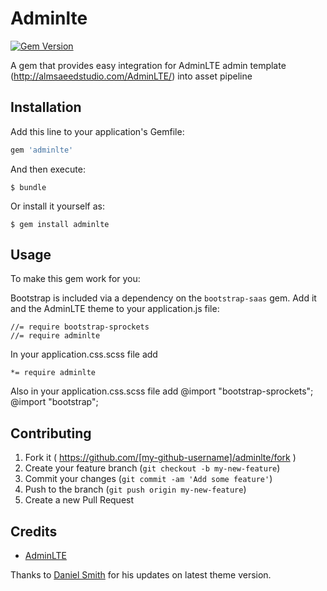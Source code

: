 # Adminlte

[![Gem Version](https://badge.fury.io/rb/adminlte.svg)](http://badge.fury.io/rb/adminlte)

A gem that provides easy integration for AdminLTE admin template (http://almsaeedstudio.com/AdminLTE/) into asset pipeline

## Installation

Add this line to your application's Gemfile:

```ruby
gem 'adminlte'
```

And then execute:

    $ bundle

Or install it yourself as:

    $ gem install adminlte

## Usage
To make this gem work for you:

Bootstrap is included via a dependency on the `bootstrap-saas` gem.  Add it
and the AdminLTE theme to your application.js file:

    //= require bootstrap-sprockets
    //= require adminlte

In your application.css.scss file add

    *= require adminlte

Also in your application.css.scss file add
    @import "bootstrap-sprockets";
    @import "bootstrap";


## Contributing

1. Fork it ( https://github.com/[my-github-username]/adminlte/fork )
2. Create your feature branch (`git checkout -b my-new-feature`)
3. Commit your changes (`git commit -am 'Add some feature'`)
4. Push to the branch (`git push origin my-new-feature`)
5. Create a new Pull Request

## Credits

* [AdminLTE](http://almsaeedstudio.com/AdminLTE)

Thanks to [Daniel Smith](https://github.com/danielrsmith) for his updates on latest theme version.
